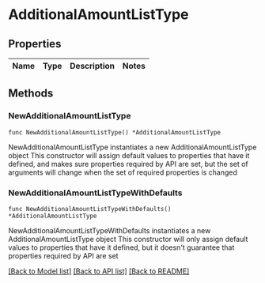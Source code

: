 # AdditionalAmountListType

## Properties

Name | Type | Description | Notes
------------ | ------------- | ------------- | -------------

## Methods

### NewAdditionalAmountListType

`func NewAdditionalAmountListType() *AdditionalAmountListType`

NewAdditionalAmountListType instantiates a new AdditionalAmountListType object
This constructor will assign default values to properties that have it defined,
and makes sure properties required by API are set, but the set of arguments
will change when the set of required properties is changed

### NewAdditionalAmountListTypeWithDefaults

`func NewAdditionalAmountListTypeWithDefaults() *AdditionalAmountListType`

NewAdditionalAmountListTypeWithDefaults instantiates a new AdditionalAmountListType object
This constructor will only assign default values to properties that have it defined,
but it doesn't guarantee that properties required by API are set


[[Back to Model list]](../README.md#documentation-for-models) [[Back to API list]](../README.md#documentation-for-api-endpoints) [[Back to README]](../README.md)


